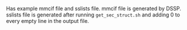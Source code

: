 Has example mmcif file and sslists file. 
mmcif file is generated by DSSP. 
sslists file is generated after running ```get_sec_struct.sh```  and adding 0 to every empty line in the output file.
